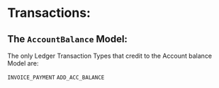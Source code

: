 # Transactions:
## The `AccountBalance` Model:
The only Ledger Transaction Types that credit to the Account balance Model are:

`INVOICE_PAYMENT`
`ADD_ACC_BALANCE`